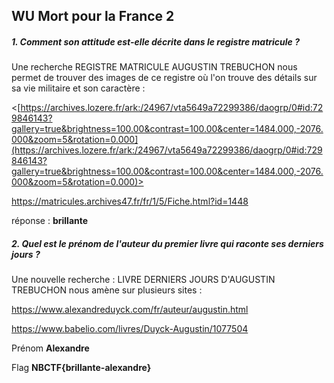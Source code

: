 ## WU Mort pour la France 2

##### 1. Comment son attitude est-elle décrite dans le registre matricule ?

Une recherche REGISTRE MATRICULE AUGUSTIN TREBUCHON nous permet de trouver des images de ce registre où l'on trouve des détails sur sa vie militaire et son caractère :

<[https://archives.lozere.fr/ark:/24967/vta5649a72299386/daogrp/0#id:729846143?gallery=true&brightness=100.00&contrast=100.00&center=1484.000,-2076.000&zoom=5&rotation=0.000](https://archives.lozere.fr/ark:/24967/vta5649a72299386/daogrp/0#id:729846143?gallery=true&brightness=100.00&contrast=100.00&center=1484.000,-2076.000&zoom=5&rotation=0.000)>

<https://matricules.archives47.fr/fr/1/5/Fiche.html?id=1448>

réponse : **brillante**

##### 2. Quel est le prénom de l'auteur du premier livre qui raconte ses derniers jours ?

Une nouvelle recherche : LIVRE DERNIERS JOURS D'AUGUSTIN TREBUCHON nous amène sur plusieurs sites :

<https://www.alexandreduyck.com/fr/auteur/augustin.html>

<https://www.babelio.com/livres/Duyck-Augustin/1077504>

Prénom **Alexandre**

Flag
**NBCTF{brillante-alexandre}**

